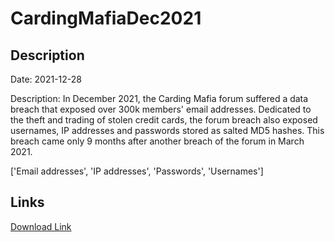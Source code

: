 # CardingMafiaDec2021

## Description

Date: 2021-12-28

Description:
In December 2021, the Carding Mafia forum suffered a data breach that exposed over 300k members' email addresses. Dedicated to the theft and trading of stolen credit cards, the forum breach also exposed usernames, IP addresses and passwords stored as salted MD5 hashes. This breach came only 9 months after another breach of the forum in March 2021.


['Email addresses', 'IP addresses', 'Passwords', 'Usernames']

## Links

[Download Link](https://link-to.net/1229997/562.5525473657822/dynamic/?r=Y2FyZG1hZmlhLmNj)